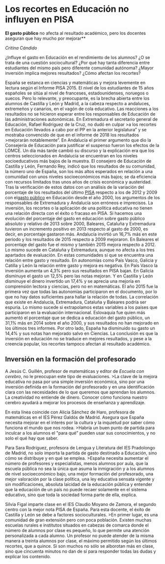 # Los recortes en Educación no influyen en PISA #

**El gasto público** no afecta al resultado académico, pero los docentes aseguran que hay mucho por mejorar**

*Critina Cándido*

¿Influye el gasto en Educación en el rendimiento de los alumnos? ¿O se trata de una cuestión sociocultural? ¿Por qué hay tanta diferencia entre estudiantes del mismo país pero diferente comunidad autónoma? ¿Mayor inversión implica mejores resultados? ¿Cómo afectan los recortes?

España se estanca en ciencias y matemáticas y mejora levemente en lectura según el Informe PISA 2015. El nivel de los estudiantes de 15 años españoles se sitúa al nivel de franceses, estadounidenses, noruegos o suecos. Pero lo relevante, y preocupante, es la brecha abierta entre los alumnos de Castilla y León y Madrid, a la cabeza respecto a andaluces, extremeños y canarios, en el vagón de cola educativo.
Las reacciones a los resultados no se hicieron esperar entre los responsables de Educación de las administraciones autonómicas. En Extremadura el secretario general de Educación, Rafael Rodríguez de la Cruz, no dudó en culpar >a los recortes en Educación llevados a cabo por el PP en la anterior legislatura” y se mostraba convencido de que en el informe de 2018 los resultados >mejorarán notablemente”. En Andalucía el primer argumento que dio la Consejería de Educación para justificar el suspenso fueron los efectos de la LOMCE. Un día más tarde cambió su discurso y la explicación era que los centros seleccionados en Andalucía se encuentran en los niveles socioeducativos más bajos de la muestra. El consejero de Educación de Castilla y León, Fernando Rey, indicó que los resultados de su comunidad, la número uno de España, son los más altos esperados en relación a una comunidad con unos niveles socioeconómicos más bajos; se da eficiencia con recursos limitados tras unos años de crisis económica y austeridad.
Tras la verificación de estos datos con un análisis de la variación del porcentaje de los resultados del último [PISA](https://www.oecd.org/pisa/data/"PISA") respecto a los de 2012 y 2009 con el[gasto público](http://www.datosmacro.com "gasto público") en Educación desde el año 2000, los argumentos de los responsables de Extremadura y Andalucía son erróneos e imprecisos. La inversión, los recortes o la aplicación de una política educativa no tienen una relación directa con el éxito o fracaso en PISA.
Si hacemos una evolución del porcentaje del gasto en educación sobre gasto público absoluto y relativo de 2013 sobre 2000, Baleares, Cataluña y Extremadura tuvieron un incremento positivo en 2013 respecto al gasto de 2000, es decir, en porcentaje gastaron más. Andalucía invirtió un 16,7% más en este periodo y los resultados de 2015 respecto a 2009 mejoraron. En Baleares el porcentaje del gasto fue el mismo y también 2015 mejora respecto a 2012. Lo mismo sucede en Cataluña y Extremadura, aunque no afecta a los tres apartados de evaluación. En estas comunidades sí que se encuentra una relación entre gasto y resultado.
En autonomías como País Vasco, Galicia y Catilla y León la relación entre gasto y mejora es negativa. En País Vasco la inversión aumenta un 4,3% pero sus resultados en PISA bajan. En Galicia disminuye el gasto un 12,5% pero las notas mejoran. Y en Castilla y León disminuye el dinero invertido un 17,4% y se aprecia una mejoría en comprensión lectora y ciencias, pero no en matemáticas.
El año 2015 fue la primera vez que todas las autonomías participaron en el documento, por lo que no hay datos suficientes para hallar la relación de todas. La correlación que existe en Andalucía, Extremadura, Cataluña y Baleares podría ser espuria. Lo mismo sucede si extrapolamos estas variables a los países que participaron en la evaluación internacional. Eslovaquia fue quien más aumentó el porcentaje que se dedica a educación del gasto público, un 31,1% más en 2014 sobre el año 2000, y sus resultados no han mejorado en los últimos tres informes. Por otro lado, España ha disminuido su gasto un 14,4% y sus notas han mejorado salvo en Ciencias. La conclusión es que la inversión en educación no se traduce en mejores resultados, y pese a la creencia popular, los recortes tampoco afectan al resultado académico.

## Inversión en la formación del profesorado ##

A Jesús C. Guillén, profesor de matemáticas y editor de *Escuela con cerebro*, no le preocupan este tipo de evaluaciones. >La clave de la mejora educativa no pasa por una simple inversión económica, sino por una inversión definida en la formación del profesorado y en una identificación clara con las necesidades de lo que queremos que aprendan los alumnos. La creatividad no entiende de dinero. Conocer cómo funciona nuestro cerebro ayudará a mejorar los procesos de enseñanza y aprendizaje.

En esta línea coincide con Alicia Sánchez de Haro, profesora de matemáticas en el IES Pérez Galdós de Madrid. Asegura que España necesita mejorar en el interés por la cultura y la inquietud por saber cómo funciona el mundo que nos rodea. >Habría un buen punto de partida para inculcar a los alumnos el "para qué" pueden usar sus conocimientos, y no solo el qué hay que saber.

Para Sara Rodríguez, profesora de Lengua y Literatura del IES Pradolongo de Madrid, no solo importa la partida de gasto destinado a Educación, sino cómo se distribuye y en qué se emplea. >España necesita aumentar el número de profesores y especialistas, menos alumnos por aula, que la escuela pública no sea la única que asuma la inmigración y a los alumnos de nivel socioeconómico bajo, una mejor formación del profesorado, una mejor valoración por la clase política, una ley educativa sensata vigente y sin modificaciones, absoluta laicidad de la educación pública y entender que la educación de un país no puede recaer solamente en el sistema educativo, sino que toda la sociedad forma parte de ella, explica.

Silvia Figal imparte clase en el IES Claudio Moyano de Zamora, el segundo centro con la mejor nota PISA de España. Para esta docente, el éxito de Castilla y León se debe a factores socioculturales. >En primer lugar, es una comunidad de gran extensión pero con poca población. Existen muchas escuelas rurales e institutos situados en cabezas de comarca donde el número de alumnos por clase es pequeño, lo que permite una atención personalizada a cada alumno. Un profesor no puede atender de la misma manera a treinta alumnos por clase, el máximo permitido según los últimos recortes, que a quince. Si son muchos no sólo se alborotan más en clase, sino que cincuenta minutos no dan de sí para responder todas las dudas y explicar los contenido.



